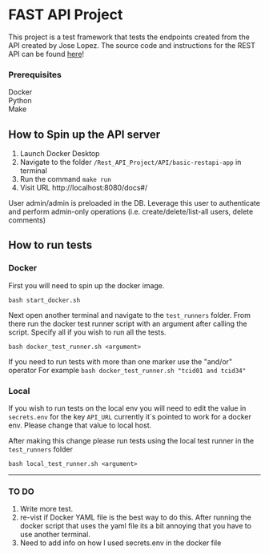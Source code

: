 # FAST API Project 

This project is a test framework that tests the endpoints created from
the API created by Jose Lopez. The source code and instructions for the REST API can be found
[here](https://github.com/jllopez/basic-restapi-app)!

### Prerequisites
Docker \
Python \
Make

## How to Spin up the API server
1. Launch Docker Desktop
2. Navigate to the folder `/Rest_API_Project/API/basic-restapi-app` in terminal
3. Run the command `make run`
4. Visit URL http://localhost:8080/docs#/

User admin/admin is preloaded in the DB. Leverage this user to authenticate and perform admin-only operations 
(i.e. create/delete/list-all users, delete comments)

## How to run tests
### Docker
First you will need to spin up the docker image. 
```commandline
bash start_docker.sh
```
Next open another terminal and navigate to the `test_runners` folder. From there run the docker test runner script with
an argument after calling the script. Specify all if you wish to run all the tests.
```commandline
bash docker_test_runner.sh <argument>
```
If you need to run tests with more than one marker use the "and/or" operator
For example `bash docker_test_runner.sh "tcid01 and tcid34"`

### Local
If you wish to run tests on the local env you will need to edit the value in `secrets.env` for the key `API_URL` 
currently it`s pointed to work for a docker env. Please change that value to local host.

After making this change please run tests using the local test runner in the `test_runners` folder
```commandline
bash local_test_runner.sh <argument>
```
----
 ### TO DO
1. Write more test.
2. re-vist if Docker YAML file is the best way to do this. After running the docker script that uses the yaml file
its a bit annoying that you have to use another terminal.
3. Need to add info on how I used secrets.env in the docker file 